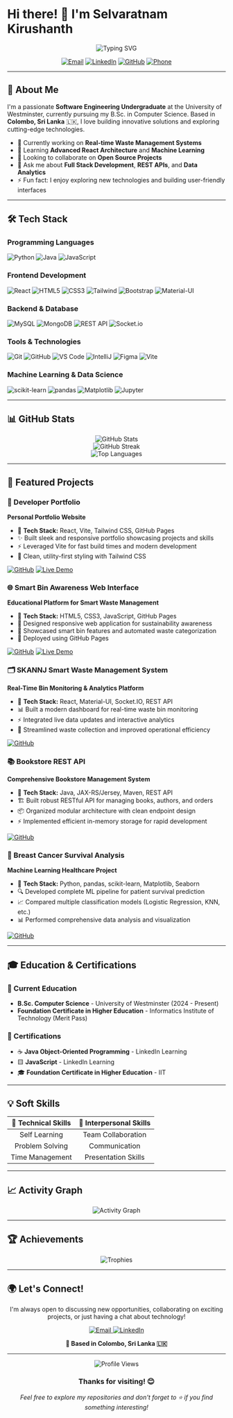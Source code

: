 # Hi there! 👋 I'm Selvaratnam Kirushanth

<div align="center">
  <img src="https://readme-typing-svg.herokuapp.com?font=Fira+Code&pause=1000&color=2E9FFF&center=true&vCenter=true&width=435&lines=Software+Engineering+Student;Software+Developer;Machine+Learning+Enthusiast;Web+Developer" alt="Typing SVG" />
</div>

<p align="center">
  <a href="mailto:kirushanth0611@gmail.com"><img src="https://img.shields.io/badge/Email-D14836?style=for-the-badge&logo=gmail&logoColor=white" alt="Email"/></a>
  <a href="https://www.linkedin.com/in/kirushanthsr/"><img src="https://img.shields.io/badge/LinkedIn-0077B5?style=for-the-badge&logo=linkedin&logoColor=white" alt="LinkedIn"/></a>
  <a href="https://github.com/kirushanthSr/kirushanthSr"><img src="https://img.shields.io/badge/GitHub-100000?style=for-the-badge&logo=github&logoColor=white" alt="GitHub"/></a>
  <a href="tel:+94764202229"><img src="https://img.shields.io/badge/Phone-25D366?style=for-the-badge&logo=whatsapp&logoColor=white" alt="Phone"/></a>
</p>

---

## 🚀 About Me

I'm a passionate **Software Engineering Undergraduate** at the University of Westminster, currently pursuing my B.Sc. in Computer Science. Based in **Colombo, Sri Lanka** 🇱🇰, I love building innovative solutions and exploring cutting-edge technologies.

- 🔭 Currently working on **Real-time Waste Management Systems**
- 🌱 Learning **Advanced React Architecture** and **Machine Learning**
- 👯 Looking to collaborate on **Open Source Projects**
- 💬 Ask me about **Full Stack Development**, **REST APIs**, and **Data Analytics**
- ⚡ Fun fact: I enjoy exploring new technologies and building user-friendly interfaces

---

## 🛠️ Tech Stack

### Programming Languages
<p align="left">
  <img src="https://img.shields.io/badge/Python-3776AB?style=for-the-badge&logo=python&logoColor=white" alt="Python"/>
  <img src="https://img.shields.io/badge/Java-ED8B00?style=for-the-badge&logo=java&logoColor=white" alt="Java"/>
  <img src="https://img.shields.io/badge/JavaScript-F7DF1E?style=for-the-badge&logo=javascript&logoColor=black" alt="JavaScript"/>
</p>

### Frontend Development
<p align="left">
  <img src="https://img.shields.io/badge/React-20232A?style=for-the-badge&logo=react&logoColor=61DAFB" alt="React"/>
  <img src="https://img.shields.io/badge/HTML5-E34F26?style=for-the-badge&logo=html5&logoColor=white" alt="HTML5"/>
  <img src="https://img.shields.io/badge/CSS3-1572B6?style=for-the-badge&logo=css3&logoColor=white" alt="CSS3"/>
  <img src="https://img.shields.io/badge/Tailwind_CSS-38B2AC?style=for-the-badge&logo=tailwind-css&logoColor=white" alt="Tailwind"/>
  <img src="https://img.shields.io/badge/Bootstrap-563D7C?style=for-the-badge&logo=bootstrap&logoColor=white" alt="Bootstrap"/>
  <img src="https://img.shields.io/badge/Material--UI-0081CB?style=for-the-badge&logo=material-ui&logoColor=white" alt="Material-UI"/>
</p>

### Backend & Database
<p align="left">
  <img src="https://img.shields.io/badge/MySQL-00000F?style=for-the-badge&logo=mysql&logoColor=white" alt="MySQL"/>
  <img src="https://img.shields.io/badge/MongoDB-4EA94B?style=for-the-badge&logo=mongodb&logoColor=white" alt="MongoDB"/>
  <img src="https://img.shields.io/badge/REST_API-02569B?style=for-the-badge&logo=rest&logoColor=white" alt="REST API"/>
  <img src="https://img.shields.io/badge/Socket.io-black?style=for-the-badge&logo=socket.io&badgeColor=010101" alt="Socket.io"/>
</p>

### Tools & Technologies
<p align="left">
  <img src="https://img.shields.io/badge/Git-F05032?style=for-the-badge&logo=git&logoColor=white" alt="Git"/>
  <img src="https://img.shields.io/badge/GitHub-100000?style=for-the-badge&logo=github&logoColor=white" alt="GitHub"/>
  <img src="https://img.shields.io/badge/VS_Code-007ACC?style=for-the-badge&logo=visual-studio-code&logoColor=white" alt="VS Code"/>
  <img src="https://img.shields.io/badge/IntelliJ_IDEA-000000.svg?style=for-the-badge&logo=intellij-idea&logoColor=white" alt="IntelliJ"/>
  <img src="https://img.shields.io/badge/Figma-F24E1E?style=for-the-badge&logo=figma&logoColor=white" alt="Figma"/>
  <img src="https://img.shields.io/badge/Vite-646CFF?style=for-the-badge&logo=vite&logoColor=white" alt="Vite"/>
</p>

### Machine Learning & Data Science
<p align="left">
  <img src="https://img.shields.io/badge/scikit--learn-F7931E?style=for-the-badge&logo=scikit-learn&logoColor=white" alt="scikit-learn"/>
  <img src="https://img.shields.io/badge/pandas-150458?style=for-the-badge&logo=pandas&logoColor=white" alt="pandas"/>
  <img src="https://img.shields.io/badge/Matplotlib-11557c?style=for-the-badge&logo=python&logoColor=white" alt="Matplotlib"/>
  <img src="https://img.shields.io/badge/Jupyter-F37626?style=for-the-badge&logo=jupyter&logoColor=white" alt="Jupyter"/>
</p>

---

## 📊 GitHub Stats

<div align="center">
  <img src="https://github-readme-stats.vercel.app/api?username=kirushanthSr&show_icons=true&theme=radical&hide_border=true" alt="GitHub Stats" />
</div>

<div align="center">
  <img src="https://github-readme-streak-stats.herokuapp.com/?user=kirushanthSr&theme=radical&hide_border=true" alt="GitHub Streak" />
</div>

<div align="center">
  <img src="https://github-readme-stats.vercel.app/api/top-langs/?username=kirushanthSr&layout=compact&theme=radical&hide_border=true" alt="Top Languages" />
</div>

---

## 🌟 Featured Projects

### 💼 Developer Portfolio
**Personal Portfolio Website**
- 🔧 **Tech Stack:** React, Vite, Tailwind CSS, GitHub Pages
- ✨ Built sleek and responsive portfolio showcasing projects and skills
- ⚡ Leveraged Vite for fast build times and modern development
- 🎨 Clean, utility-first styling with Tailwind CSS

<p align="left">
  <a href="https://github.com/kirushanthSr/Portfolio_Kirushnath.git"><img src="https://img.shields.io/badge/View_Code-100000?style=for-the-badge&logo=github&logoColor=white" alt="GitHub"/></a>
  <a href="https://kirushanthsr.github.io/Portfolio_Kirushnath/"><img src="https://img.shields.io/badge/Live_Demo-FF4B4B?style=for-the-badge&logo=vercel&logoColor=white" alt="Live Demo"/></a>
</p>

### 🌐 Smart Bin Awareness Web Interface
**Educational Platform for Smart Waste Management**
- 🔧 **Tech Stack:** HTML5, CSS3, JavaScript, GitHub Pages
- 🎨 Designed responsive web application for sustainability awareness
- 📱 Showcased smart bin features and automated waste categorization
- 🚀 Deployed using GitHub Pages

<p align="left">
  <a href="https://github.com/kirushanthSr/SKANNJ.git"><img src="https://img.shields.io/badge/View_Code-100000?style=for-the-badge&logo=github&logoColor=white" alt="GitHub"/></a>
  <a href="https://kirushanthsr.github.io/SKANNJ/"><img src="https://img.shields.io/badge/Live_Demo-FF4B4B?style=for-the-badge&logo=vercel&logoColor=white" alt="Live Demo"/></a>
</p>

### 🗂️ SKANNJ Smart Waste Management System
**Real-Time Bin Monitoring & Analytics Platform**
- 🔧 **Tech Stack:** React, Material-UI, Socket.IO, REST API
- 📊 Built a modern dashboard for real-time waste bin monitoring
- ⚡ Integrated live data updates and interactive analytics
- 🎯 Streamlined waste collection and improved operational efficiency

<p align="left">
  <a href="https://github.com/kirushanthSr/SKANNJ-DashBoard.git"><img src="https://img.shields.io/badge/View_Code-100000?style=for-the-badge&logo=github&logoColor=white" alt="GitHub"/></a>
</p>

### 📚 Bookstore REST API
**Comprehensive Bookstore Management System**
- 🔧 **Tech Stack:** Java, JAX-RS/Jersey, Maven, REST API
- 🏗️ Built robust RESTful API for managing books, authors, and orders
- 📦 Organized modular architecture with clean endpoint design
- ⚡ Implemented efficient in-memory storage for rapid development

<p align="left">
  <a href="https://github.com/kirushanthSr/BookStoreAPI.git"><img src="https://img.shields.io/badge/View_Code-100000?style=for-the-badge&logo=github&logoColor=white" alt="GitHub"/></a>
</p>

### 🧠 Breast Cancer Survival Analysis
**Machine Learning Healthcare Project**
- 🔧 **Tech Stack:** Python, pandas, scikit-learn, Matplotlib, Seaborn
- 🔍 Developed complete ML pipeline for patient survival prediction
- 📈 Compared multiple classification models (Logistic Regression, KNN, etc.)
- 📊 Performed comprehensive data analysis and visualization

<p align="left">
  <a href="https://github.com/kirushanthSr/BreastCancerPredictionUsingMachineLearning.git"><img src="https://img.shields.io/badge/View_Code-100000?style=for-the-badge&logo=github&logoColor=white" alt="GitHub"/></a>
</p>

---

## 🎓 Education & Certifications

### 🎯 Current Education
- **B.Sc. Computer Science** - University of Westminster (2024 - Present)
- **Foundation Certificate in Higher Education** - Informatics Institute of Technology (Merit Pass)

### 📜 Certifications
- ☕ **Java Object-Oriented Programming** - LinkedIn Learning
- 🟨 **JavaScript** - LinkedIn Learning
- 🎓 **Foundation Certificate in Higher Education** - IIT

---

## 💡 Soft Skills

<div align="center">
  
| 🚀 **Technical Skills** | 🤝 **Interpersonal Skills** |
|:---:|:---:|
| Self Learning | Team Collaboration |
| Problem Solving | Communication |
| Time Management | Presentation Skills |

</div>

---

## 📈 Activity Graph

<div align="center">
  <img src="https://github-readme-activity-graph.vercel.app/graph?username=kirushnathSr&theme=radical&hide_border=true&area=true" alt="Activity Graph" />
</div>

---

## 🏆 Achievements

<div align="center">
  <img src="https://github-profile-trophy.vercel.app/?username=kirushanthSr&theme=radical&no-frame=true&row=1&column=6" alt="Trophies" />
</div>

---

## 🌍 Let's Connect!

<div align="center">
  
I'm always open to discussing new opportunities, collaborating on exciting projects, or just having a chat about technology!

<p>
  <a href="mailto:kirushanth0611@gmail.com">
    <img src="https://img.shields.io/badge/Email_Me-D14836?style=for-the-badge&logo=gmail&logoColor=white" alt="Email"/>
  </a>
  <a href="https://www.linkedin.com/in/kirushanthsr/">
    <img src="https://img.shields.io/badge/Connect_on_LinkedIn-0077B5?style=for-the-badge&logo=linkedin&logoColor=white" alt="LinkedIn"/>
  </a>
</p>

**📍 Based in Colombo, Sri Lanka 🇱🇰**

</div>

---

<div align="center">
  <img src="https://komarev.com/ghpvc/?username=kirushanthSr&color=blueviolet&style=for-the-badge" alt="Profile Views"/>
</div>

<div align="center">
  <h3>Thanks for visiting! 😊</h3>
  <p><em>Feel free to explore my repositories and don't forget to ⭐ if you find something interesting!</em></p>
</div>
